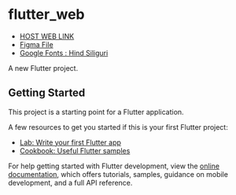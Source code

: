 # flutter_web

- [HOST WEB LINK](https://flutter-web-practice-23c87.web.app/#/)
- [Figma File](https://www.figma.com/file/tZhbUwMzawgDNU27qrpceG/Xpense-%F0%9F%A7%AE-%7C-SaaS-Landing-Page-%5BFreebie%5D-(Community)?node-id=3%3A10&mode=dev)
- [Google Fonts : Hind Siliguri](https://fonts.google.com/specimen/Hind+Siliguri)

A new Flutter project.

## Getting Started

This project is a starting point for a Flutter application.

A few resources to get you started if this is your first Flutter project:

- [Lab: Write your first Flutter app](https://docs.flutter.dev/get-started/codelab)
- [Cookbook: Useful Flutter samples](https://docs.flutter.dev/cookbook)

For help getting started with Flutter development, view the
[online documentation](https://docs.flutter.dev/), which offers tutorials,
samples, guidance on mobile development, and a full API reference.
